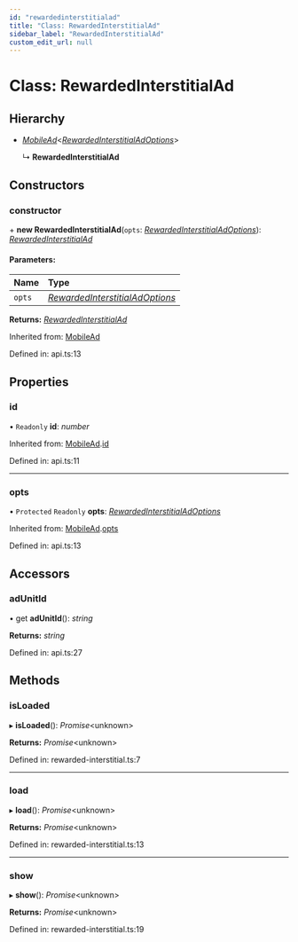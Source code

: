 ```yaml
---
id: "rewardedinterstitialad"
title: "Class: RewardedInterstitialAd"
sidebar_label: "RewardedInterstitialAd"
custom_edit_url: null
---
```


# Class: RewardedInterstitialAd

## Hierarchy

* [*MobileAd*](mobilead.md)<[*RewardedInterstitialAdOptions*](../interfaces/rewardedinterstitialadoptions.md)\>

  ↳ **RewardedInterstitialAd**

## Constructors

### constructor

\+ **new RewardedInterstitialAd**(`opts`: [*RewardedInterstitialAdOptions*](../interfaces/rewardedinterstitialadoptions.md)): [*RewardedInterstitialAd*](rewardedinterstitialad.md)

#### Parameters:

| Name | Type |
| :------ | :------ |
| `opts` | [*RewardedInterstitialAdOptions*](../interfaces/rewardedinterstitialadoptions.md) |

**Returns:** [*RewardedInterstitialAd*](rewardedinterstitialad.md)

Inherited from: [MobileAd](mobilead.md)

Defined in: api.ts:13

## Properties

### id

• `Readonly` **id**: *number*

Inherited from: [MobileAd](mobilead.md).[id](mobilead.md#id)

Defined in: api.ts:11

___

### opts

• `Protected` `Readonly` **opts**: [*RewardedInterstitialAdOptions*](../interfaces/rewardedinterstitialadoptions.md)

Inherited from: [MobileAd](mobilead.md).[opts](mobilead.md#opts)

Defined in: api.ts:13

## Accessors

### adUnitId

• get **adUnitId**(): *string*

**Returns:** *string*

Defined in: api.ts:27

## Methods

### isLoaded

▸ **isLoaded**(): *Promise*<unknown\>

**Returns:** *Promise*<unknown\>

Defined in: rewarded-interstitial.ts:7

___

### load

▸ **load**(): *Promise*<unknown\>

**Returns:** *Promise*<unknown\>

Defined in: rewarded-interstitial.ts:13

___

### show

▸ **show**(): *Promise*<unknown\>

**Returns:** *Promise*<unknown\>

Defined in: rewarded-interstitial.ts:19
